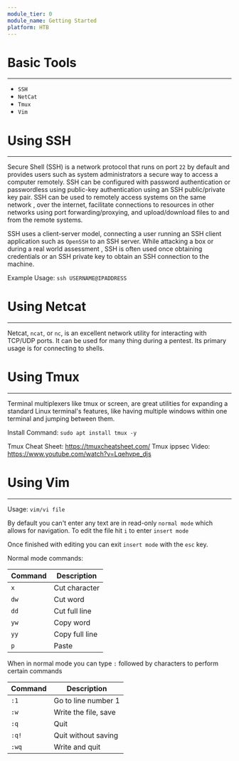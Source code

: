 ```yaml
---
module_tier: 0
module_name: Getting Started
platform: HTB
---
```

# Basic Tools
---
- `SSH`
- `NetCat`
- `Tmux`	
- `Vim`

# Using SSH
---
Secure Shell (SSH) is a network protocol that runs on port `22` by default and provides users such as system administrators a secure way to access a computer remotely. SSH can be configured with password authentication or passwordless using public-key authentication using an SSH public/private key pair. SSH can be used to remotely access systems on the same network , over the internet, facilitate connections to resources in other networks using port forwarding/proxying, and upload/download files to and from the remote systems.

SSH uses a client-server model, connecting a user running an SSH client application such as `OpenSSH` to an SSH server. While attacking a box or during a real world assessment , SSH is often used once obtaining credentials or an SSH private key to obtain an SSH connection to the machine.

Example Usage:
`ssh USERNAME@IPADDRESS`

# Using Netcat
---
Netcat, `ncat`, or `nc`, is an excellent network utility for interacting with TCP/UDP ports. It can be used for many thing during a pentest. Its primary usage is for connecting to shells. 

# Using Tmux
---
Terminal multiplexers like tmux or screen, are great utilities for expanding a standard Linux terminal's features, like having multiple windows within one terminal and jumping between them.

Install Command:
`sudo apt install tmux -y`

Tmux Cheat Sheet: https://tmuxcheatsheet.com/
Tmux ippsec Video: https://www.youtube.com/watch?v=Lqehvpe_djs

# Using Vim
---
Usage: 
`vim/vi file`

By default you can't enter any text are in read-only `normal mode` which allows for navigation. To edit the file hit `i` to enter `insert mode` 

Once finished with editing you can exit `insert mode` with the `esc` key.

Normal mode commands:

| Command | Description    |
| ------- | -------------- |
| `x`     | Cut character  |
| `dw`    | Cut word       |
| `dd`    | Cut full line  |
| `yw`    | Copy word      |
| `yy`    | Copy full line |
| `p`     | Paste          | 

When in normal mode you can type `:` followed by characters to perform certain commands

| Command | Description          |
| ------- | -------------------- |
| `:1`    | Go to line number 1  |
| `:w`    | Write the file, save |
| `:q`    | Quit                 |
| `:q!`   | Quit without saving  |
| `:wq`   | Write and quit       | 

